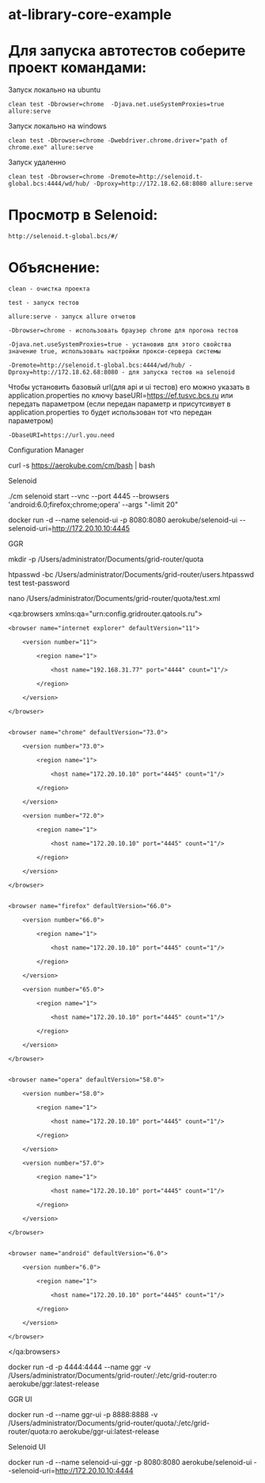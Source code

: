 # at-library-core-example

Для запуска автотестов соберите проект командами:
=========================
Запуск локально на ubuntu
```mvn
clean test -Dbrowser=chrome  -Djava.net.useSystemProxies=true allure:serve
```

Запуск локально на windows
```mvn
clean test -Dbrowser=chrome -Dwebdriver.chrome.driver="path of chrome.exe" allure:serve
```

Запуск удаленно
```mvn
clean test -Dbrowser=chrome -Dremote=http://selenoid.t-global.bcs:4444/wd/hub/ -Dproxy=http://172.18.62.68:8080 allure:serve
```
Просмотр в Selenoid:
=========================
```url
http://selenoid.t-global.bcs/#/
```

Объяснение:
=========================

```mvn
clean - очистка проекта
```

```mvn
test - запуск тестов
```

```mvn
allure:serve - запуск allure отчетов
```

```mvn
-Dbrowser=chrome - использовать браузер chrome для прогона тестов
```

```mvn
-Djava.net.useSystemProxies=true - установив для этого свойства значение true, использовать настройки прокси-сервера системы
```
```mvn
-Dremote=http://selenoid.t-global.bcs:4444/wd/hub/ -Dproxy=http://172.18.62.68:8080 - для запуска тестов на selenoid
```
Чтобы установить базовый url(для api и ui тестов) его можно указать в application.properties по ключу baseURI=https://ef.tusvc.bcs.ru
или передать параметром (если передан параметр и присутсивует в application.properties то будет использован тот что передан параметром)

```mvn
-DbaseURI=https://url.you.need
```






Configuration Manager


curl -s https://aerokube.com/cm/bash | bash



Selenoid


./cm selenoid start  --vnc  --port 4445 --browsers 'android:6.0;firefox;chrome;opera’ --args "-limit 20"



docker run -d --name selenoid-ui -p 8080:8080 aerokube/selenoid-ui --selenoid-uri=http://172.20.10.10:4445


GGR



mkdir -p /Users/administrator/Documents/grid-router/quota


htpasswd -bc /Users/administrator/Documents/grid-router/users.htpasswd test test-password



nano /Users/administrator/Documents/grid-router/quota/test.xml


<qa:browsers xmlns:qa="urn:config.gridrouter.qatools.ru">

    

    <browser name="internet explorer" defaultVersion="11">

        <version number="11">

            <region name="1">

                <host name="192.168.31.77" port="4444" count="1"/>

            </region>

        </version>

    </browser>


    <browser name="chrome" defaultVersion="73.0">

        <version number="73.0">

            <region name="1">

                <host name="172.20.10.10" port="4445" count="1"/>

            </region>

        </version>

        <version number="72.0">

            <region name="1">

                <host name="172.20.10.10" port="4445" count="1"/>

            </region>

        </version>

    </browser>


    <browser name="firefox" defaultVersion="66.0">

        <version number="66.0">

            <region name="1">

                <host name="172.20.10.10" port="4445" count="1"/>

            </region>

        </version>

        <version number="65.0">

            <region name="1">

                <host name="172.20.10.10" port="4445" count="1"/>

            </region>

        </version>

    </browser>


    <browser name="opera" defaultVersion="58.0">

        <version number="58.0">

            <region name="1">

                <host name="172.20.10.10" port="4445" count="1"/>

            </region>

        </version>

        <version number="57.0">

            <region name="1">

                <host name="172.20.10.10" port="4445" count="1"/>

            </region>

        </version>

    </browser>


    <browser name="android" defaultVersion="6.0">

        <version number="6.0">

            <region name="1">

                <host name="172.20.10.10" port="4445" count="1"/>

            </region>

        </version>

    </browser>


</qa:browsers>




docker run -d -p 4444:4444 --name ggr -v /Users/administrator/Documents/grid-router/:/etc/grid-router:ro aerokube/ggr:latest-release



GGR UI 


docker run -d --name ggr-ui -p 8888:8888 -v /Users/administrator/Documents/grid-router/quota/:/etc/grid-router/quota:ro aerokube/ggr-ui:latest-release




Selenoid UI 


docker run -d --name selenoid-ui-ggr  -p 8080:8080 aerokube/selenoid-ui --selenoid-uri=http://172.20.10.10:4444

